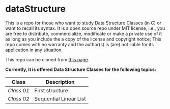 # dataStructure

This is a repo for those who want to study Data Structure Classes (in C) or want to recall its syntax. It is a open source repo under MIT license, i.e., you are free to distribute, commercialize, modificate or make a private use of it as long as you include the a copy of the license and copyright notice; This repo comes with no warranty and the author(s) is (are) not liable for its application in any situation.

This repo can be cloned from [this page](https://github.com/ThainanST/learning-dataStructures).

__Currently, it is offered Data Structure Classes for the following topics:__

| __Class__ | __Description__ |
| ------ | ----------- |
| *Class 01*  | First structure |
| *Class 02*  | Sequential Linear List |